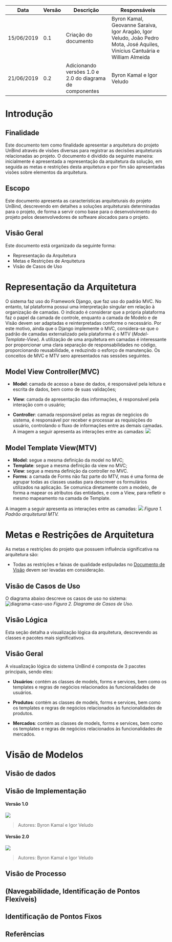 | Data       | Versão | Descrição            | Responsáveis                                                                                                                 |
| ---------- | ------ | -------------------- | ---------------------------------------------------------------------------------------------------------------------------- |
| 15/06/2019 | 0.1    | Criação do documento | Byron Kamal, Geovanne Saraiva, Igor Aragão, Igor Veludo, João Pedro Mota, José Aquiles, Vinícius Cantuária e William Almeida |
| 21/06/2019| 0.2 | Adicionando versões 1.0 e 2.0 do diagrama de componentes | Byron Kamal e Igor Veludo |


# Introdução

## Finalidade

Este documento tem como finalidade apresentar a arquitetura do projeto UnBind através de visões diversas para registrar as decisões arquiteturais relacionadas ao projeto. O documento é dividido da seguinte maneira: inicialmente é apresentada a representação da arquitetura da solução, em seguida as metas e restrições desta arquitetura e por fim são apresentadas visões sobre elementos da arquitetura.

## Escopo

Este documento apresenta as características arquiteturais do projeto UnBind, descrevendo em detalhes a soluções arquiteturais determinadas para o projeto, de forma a servir como base para o desenvolvimento do projeto pelos desenvolvedores de software alocados para o projeto.

## Visão Geral

Este documento está organizado da seguinte forma:

- Representação da Arquitetura
- Metas e Restrições de Arquitetura
- Visão de Casos de Uso

# Representação da Arquitetura

O sistema faz uso do Framework Django, que faz uso do padrão MVC. No entanto, tal plataforma possui uma interpretação singular em relação à organização de camadas. O indicado é considerar que a própria plataforma faz o papel da camada de controle, enquanto a camada de Modelo e de Visão devem ser adaptadas e reinterpretadas conforme o necessário. Por este motivo, ainda que o Django implemente o MVC, considera-se que o padrão de camadas externalizado pela plataforma é o MTV (_Model-Template-View_). A utilização de uma arquitetura em camadas é interessante por proporcionar uma clara separação de responsabilidades no código, proporcionando reusabilidade, e reduzindo o esforço de manutenção. Os conceitos de MVC e MTV sero apresentados nas sessões seguintes.

## Model View Controller(MVC)

- **Model**: camada de acesso a base de dados, é responsável pela leitura e escrita de dados, bem como de suas validações;

- **View**: camada de apresentação das informações, é responsável pela interação com o usuário;<br>

- **Controller**: camada responsável pelas as regras de negócios do sistema, é responsável por receber e processar as requisições do usuário, controlando o fluxo de informações entre as demais camadas. A imagem a seguir apresenta as interações entre as camadas: ![](https://pbs.twimg.com/media/Dst5pXcWsAAGdoo.jpg)

## Model Template View(MTV)

- **Model**: segue a mesma definição da model no MVC;
- **Template**: segue a mesma definição da view no MVC;
- **View**: segue a mesma definição da controller no MVC.
- **Forms**: a camada de Forms não faz parte do MTV, mas é uma forma de agrupar todas as classes usadas para descrever os formulários utilizados na aplicação. Se comunica diretamente com a modelo, de forma a mapear os atributos das entidades, e com a View, para refletir o mesmo mapeamento na camada de Template.

A imagem a seguir apresenta as interações entre as camadas: ![](https://lh3.googleusercontent.com/zOYc6WV5t4NwvWMxQiXzPt40fUa28BmWKgiAQ0ZOdQe7ZxGo_36NE-mOFVViDpMVlcUq7B1ffjl2KezDiaKfEg8D1NILqySCYZFJG3ALP5_Gycf_6rTO4920DkFsTJj0vOyf9qr2) _Figura 1\. Padrão arquitetural MTV._

# Metas e Restrições de Arquitetura

As metas e restrições do projeto que possuem influência significativa na arquitetura são:

- Todas as restrições e faixas de qualidade estipuladas no [Documento de Visão](./Documento-de-Visão.md) devem ser levadas em consideração.

## Visão de Casos de Uso



O diagrama abaixo descreve os casos de uso no sistema: 
![diagrama-caso-uso](../dinamica3/img/diagrama-caso-uso_v0.2.jpg) 
_Figura 2\. Diagrama de Casos de Uso._

## Visão Lógica

Esta seção detalha a visualização lógica da arquitetura, descrevendo as classes e pacotes mais significativos.

## Visão Geral

A visualização lógica do sistema UnBind é composta de 3 pacotes principais, sendo eles:

- **Usuários**: contém as classes de models, forms e services, bem como os templates e regras de negócios relacionados às funcionalidades de usuários.

- **Produtos**: contém as classes de models, forms e services, bem como os templates e regras de negócios relacionados às funcionalidades de produtos.

- **Mercados**: contém as classes de models, forms e services, bem como os templates e regras de negócios relacionados às funcionalidades de mercados.

# Visão de Modelos


## Visão de dados

## Visão de Implementação
#### Versão 1.0
![](./img/diagrama_componente_v1.jpg)
>Autores: Byron Kamal e Igor Veludo
#### Versão 2.0
![](./img/diagrama_componente_v2.jpg)
>Autores: Byron Kamal e Igor Veludo


## Visão de Processo

## (Navegabilidade, Identificação de Pontos Flexíveis)

## Identificação de Pontos Fixos

## Referências
